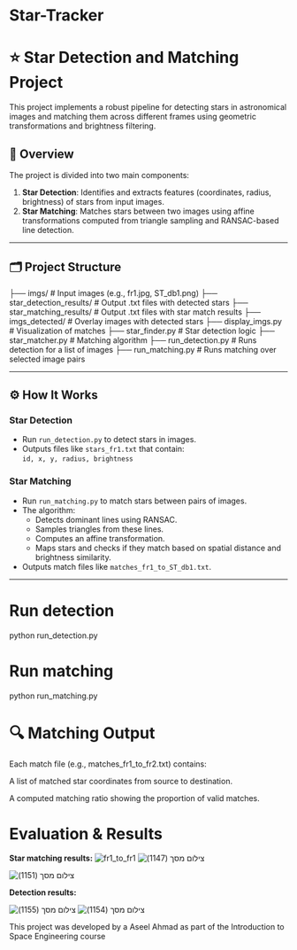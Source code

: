 # Star-Tracker
# ⭐ Star Detection and Matching Project

This project implements a robust pipeline for detecting stars in astronomical images and matching them across different frames using geometric transformations and brightness filtering.

## 📌 Overview

The project is divided into two main components:

1. **Star Detection**: Identifies and extracts features (coordinates, radius, brightness) of stars from input images.
2. **Star Matching**: Matches stars between two images using affine transformations computed from triangle sampling and RANSAC-based line detection.

---

## 🗂️ Project Structure

├── imgs/ # Input images (e.g., fr1.jpg, ST_db1.png)
├── star_detection_results/ # Output .txt files with detected stars
├── star_matching_results/ # Output .txt files with star match results
├── imgs_detected/ # Overlay images with detected stars
├── display_imgs.py # Visualization of matches
├── star_finder.py # Star detection logic
├── star_matcher.py # Matching algorithm
├── run_detection.py # Runs detection for a list of images
├── run_matching.py # Runs matching over selected image pairs


---

## ⚙️ How It Works

### Star Detection

- Run `run_detection.py` to detect stars in images.
- Outputs files like `stars_fr1.txt` that contain:  
  `id, x, y, radius, brightness`

### Star Matching

- Run `run_matching.py` to match stars between pairs of images.
- The algorithm:
  - Detects dominant lines using RANSAC.
  - Samples triangles from these lines.
  - Computes an affine transformation.
  - Maps stars and checks if they match based on spatial distance and brightness similarity.
- Outputs match files like `matches_fr1_to_ST_db1.txt`.

---

# Run detection
python run_detection.py

# Run matching
python run_matching.py

# 🔍 Matching Output
Each match file (e.g., matches_fr1_to_fr2.txt) contains:

A list of matched star coordinates from source to destination.

A computed matching ratio showing the proportion of valid matches.

 # Evaluation & Results
**Star matching results:**
![fr1_to_fr1](https://github.com/user-attachments/assets/eaf94daf-e86d-4e6e-956a-c0d1f4b1131a)
![‏‏צילום מסך (1147)](https://github.com/user-attachments/assets/1b962db2-4bc6-419f-960f-17ffe95224c3)

![‏‏צילום מסך (1151)](https://github.com/user-attachments/assets/1cd6f9d5-deeb-4982-8bc1-1808c61ebbd2)

**Detection results:**

![‏‏צילום מסך (1155)](https://github.com/user-attachments/assets/273f9ffd-f3a1-4a6e-8ae1-1f13e2e3d9be)
![‏‏צילום מסך (1154)](https://github.com/user-attachments/assets/b020c11f-7f20-4fc1-b698-c5d7e9aa2826)


This project was developed by a Aseel Ahmad as part of the Introduction to Space Engineering course
